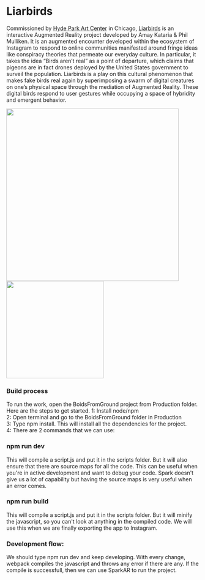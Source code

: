 # Liarbirds
Commissioned by [Hyde Park Art Center](https://www.hydeparkart.org/) in Chicago, [Liarbirds](https://liarbirds.art) is an interactive Augmented Reality project developed by Amay Kataria & Phil Mulliken. It is an augmented encounter developed within the ecosystem of Instagram to respond to online communities manifested around fringe ideas like conspiracy theories that permeate our everyday culture. In particular, it takes the idea “Birds aren’t real” as a point of departure, which claims that pigeons are in fact drones deployed by the United States government to surveil the population. Liarbirds is a play on this cultural phenomenon that makes fake birds real again by superimposing a swarm of digital creatures on one’s physical space through the mediation of Augmented Reality. These digital birds respond to user gestures while occupying a space of hybridity and emergent behavior. 


<p align="left">
  <img src="https://user-images.githubusercontent.com/4178424/148282777-fae175de-41f1-4b53-8da7-d24ee81addd9.png" width="450" />
  <img src="https://user-images.githubusercontent.com/4178424/148282790-d48e9dc1-d4bb-42f7-aeba-d0897d468b65.jpg" width="254" /> 
</p>

### Build process
To run the work, open the BoidsFromGround project from Production folder.<br>
Here are the steps to get started.
1: Install node/npm<br>
2: Open terminal and go to the BoidsFromGround folder in Production<br>
3: Type npm install. This will install all the dependencies for the project.<br>
4: There are 2 commands that we can use:
### npm run dev
This will compile a script.js and put it in the scripts folder. But it will also ensure that there are source maps for all the code. This can be useful when you're in active development and want to debug your code. Spark doesn't give us a lot of capability but having the source maps is very useful when an error comes.<br>
### npm run build
This will compile a script.js and put it in the scripts folder. But it will minify the javascript, so you can't look at anything in the compiled code. We will use this when we are finally exporting the app to Instagram.<br>
### Development flow:
We should type npm run dev and keep developing. With every change, webpack compiles the javascript and throws any error if there are any. If the compile is successfull, then we can use SparkAR to run the project.
